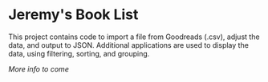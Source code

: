 # Jeremy's Book List  

This project contains code to import a file from Goodreads (.csv), adjust the data, and output to JSON. Additional applications are used to display the data, using filtering, sorting, and grouping.  

*More info to come*  